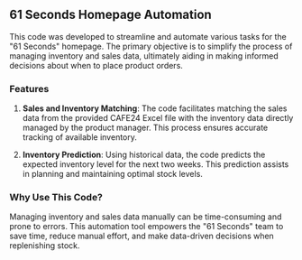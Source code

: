 ## 61 Seconds Homepage Automation

This code was developed to streamline and automate various tasks for the "61 Seconds" homepage. The primary objective is to simplify the process of managing inventory and sales data, ultimately aiding in making informed decisions about when to place product orders.

### Features

1. **Sales and Inventory Matching**: The code facilitates matching the sales data from the provided CAFE24 Excel file with the inventory data directly managed by the product manager. This process ensures accurate tracking of available inventory.

2. **Inventory Prediction**: Using historical data, the code predicts the expected inventory level for the next two weeks. This prediction assists in planning and maintaining optimal stock levels.

### Why Use This Code?

Managing inventory and sales data manually can be time-consuming and prone to errors. This automation tool empowers the "61 Seconds" team to save time, reduce manual effort, and make data-driven decisions when replenishing stock.
